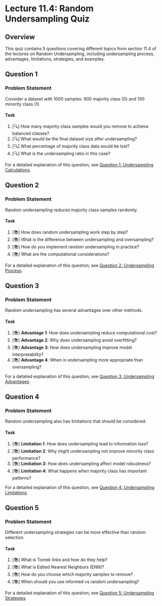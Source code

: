 # Lecture 11.4: Random Undersampling Quiz

## Overview
This quiz contains 5 questions covering different topics from section 11.4 of the lectures on Random Undersampling, including undersampling process, advantages, limitations, strategies, and examples.

## Question 1

### Problem Statement
Consider a dataset with 1000 samples: 900 majority class (0) and 100 minority class (1).

#### Task
1. [🔍] How many majority class samples would you remove to achieve balanced classes?
2. [🔍] What would be the final dataset size after undersampling?
3. [🔍] What percentage of majority class data would be lost?
4. [🔍] What is the undersampling ratio in this case?

For a detailed explanation of this question, see [Question 1: Undersampling Calculations](L11_4_1_explanation.md).

## Question 2

### Problem Statement
Random undersampling reduces majority class samples randomly.

#### Task
1. [📚] How does random undersampling work step by step?
2. [📚] What is the difference between undersampling and oversampling?
3. [📚] How do you implement random undersampling in practice?
4. [📚] What are the computational considerations?

For a detailed explanation of this question, see [Question 2: Undersampling Process](L11_4_2_explanation.md).

## Question 3

### Problem Statement
Random undersampling has several advantages over other methods.

#### Task
1. [📚] **Advantage 1**: How does undersampling reduce computational cost?
2. [📚] **Advantage 2**: Why does undersampling avoid overfitting?
3. [📚] **Advantage 3**: How does undersampling improve model interpretability?
4. [📚] **Advantage 4**: When is undersampling more appropriate than oversampling?

For a detailed explanation of this question, see [Question 3: Undersampling Advantages](L11_4_3_explanation.md).

## Question 4

### Problem Statement
Random undersampling also has limitations that should be considered.

#### Task
1. [📚] **Limitation 1**: How does undersampling lead to information loss?
2. [📚] **Limitation 2**: Why might undersampling not improve minority class performance?
3. [📚] **Limitation 3**: How does undersampling affect model robustness?
4. [📚] **Limitation 4**: What happens when majority class has important patterns?

For a detailed explanation of this question, see [Question 4: Undersampling Limitations](L11_4_4_explanation.md).

## Question 5

### Problem Statement
Different undersampling strategies can be more effective than random selection.

#### Task
1. [📚] What is Tomek links and how do they help?
2. [📚] What is Edited Nearest Neighbors (ENN)?
3. [📚] How do you choose which majority samples to remove?
4. [📚] When should you use informed vs random undersampling?

For a detailed explanation of this question, see [Question 5: Undersampling Strategies](L11_4_5_explanation.md).
